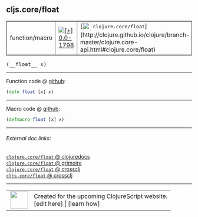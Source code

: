 ## cljs.core/float



 <table border="1">
<tr>
<td>function/macro</td>
<td><a href="https://github.com/cljsinfo/cljs-api-docs/tree/0.0-1798"><img valign="middle" alt="[+] 0.0-1798" title="Added in 0.0-1798" src="https://img.shields.io/badge/+-0.0--1798-lightgrey.svg"></a> </td>
<td>
[<img height="24px" valign="middle" src="http://i.imgur.com/1GjPKvB.png"> <samp>clojure.core/float</samp>](http://clojure.github.io/clojure/branch-master/clojure.core-api.html#clojure.core/float)
</td>
</tr>
</table>


 <samp>
(__float__ x)<br>
</samp>

---







Function code @ [github](https://github.com/clojure/clojurescript/blob/r1933/src/cljs/cljs/core.cljs#L1502):

```clj
(defn float [x] x)
```

<!--
Repo - tag - source tree - lines:

 <pre>
clojurescript @ r1933
└── src
    └── cljs
        └── cljs
            └── <ins>[core.cljs:1502](https://github.com/clojure/clojurescript/blob/r1933/src/cljs/cljs/core.cljs#L1502)</ins>
</pre>

-->

---

Macro code @ [github](https://github.com/clojure/clojurescript/blob/r1933/src/clj/cljs/core.clj#L290):

```clj
(defmacro float [x] x)
```

<!--
Repo - tag - source tree - lines:

 <pre>
clojurescript @ r1933
└── src
    └── clj
        └── cljs
            └── <ins>[core.clj:290](https://github.com/clojure/clojurescript/blob/r1933/src/clj/cljs/core.clj#L290)</ins>
</pre>
-->

---


###### External doc links:

[`clojure.core/float` @ clojuredocs](http://clojuredocs.org/clojure.core/float)<br>
[`clojure.core/float` @ grimoire](http://conj.io/store/v1/org.clojure/clojure/1.7.0-beta3/clj/clojure.core/float/)<br>
[`clojure.core/float` @ crossclj](http://crossclj.info/fun/clojure.core/float.html)<br>
[`cljs.core/float` @ crossclj](http://crossclj.info/fun/cljs.core.cljs/float.html)<br>

---

 <table>
<tr><td>
<img valign="middle" align="right" width="48px" src="http://i.imgur.com/Hi20huC.png">
</td><td>
Created for the upcoming ClojureScript website.<br>
[edit here] | [learn how]
</td></tr></table>

[edit here]:https://github.com/cljsinfo/cljs-api-docs/blob/master/cljsdoc/cljs.core/float.cljsdoc
[learn how]:https://github.com/cljsinfo/cljs-api-docs/wiki/cljsdoc-files

<!--

This information was too distracting to show to readers, but I'll leave it
commented here since it is helpful to:

- pretty-print the data used to generate this document
- and show how to retrieve that data



The API data for this symbol:

```clj
{:ns "cljs.core",
 :name "float",
 :signature ["[x]"],
 :history [["+" "0.0-1798"]],
 :type "function/macro",
 :full-name-encode "cljs.core/float",
 :source {:code "(defn float [x] x)",
          :title "Function code",
          :repo "clojurescript",
          :tag "r1933",
          :filename "src/cljs/cljs/core.cljs",
          :lines [1502]},
 :extra-sources [{:code "(defmacro float [x] x)",
                  :title "Macro code",
                  :repo "clojurescript",
                  :tag "r1933",
                  :filename "src/clj/cljs/core.clj",
                  :lines [290]}],
 :full-name "cljs.core/float",
 :clj-symbol "clojure.core/float"}

```

Retrieve the API data for this symbol:

```clj
;; from Clojure REPL
(require '[clojure.edn :as edn])
(-> (slurp "https://raw.githubusercontent.com/cljsinfo/cljs-api-docs/catalog/cljs-api.edn")
    (edn/read-string)
    (get-in [:symbols "cljs.core/float"]))
```

-->
